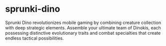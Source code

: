 # sprunki-dino
Sprunki Dino revolutionizes mobile gaming by combining creature collection with deep strategic elements. Assemble your ultimate team of Dinokis, each possessing distinctive evolutionary traits and combat specialties that create endless tactical possibilities.
